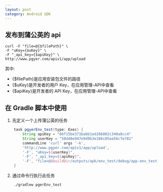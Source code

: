 ```yaml
---
layout: post
category: Android SDK
---
```


## 发布到蒲公英的 api
```shell
curl -F "file=@{$filePath}" \
-F "uKey={$uKey}" \
-F "_api_key={$apiKey}" \ 
http://www.pgyer.com/apiv1/app/upload
```

其中:
- {$filePath}是应用安装包文件的路径
- {$uKey}是开发者的用户 Key，在应用管理-API中查看
- {$apiKey}是开发者的 API Key，在应用管理-API中查看

## 在 Gradle 脚本中使用

1. 先定义一个上传蒲公英的任务
```groovy
    task pgyerEnv_test(type: Exec) {
        String apiKey = "66f15be371babb1ed266802c340a8cc4"
        String userKey = "50dd8e947e9d9b3e186c05ea56cfe781"
        commandLine 'curl' args '-k', 
        'http://www.pgyer.com/apiv1/app/upload',
        '-F', "uKey=${userKey}",
        '-F', "_api_key=${apiKey}",
        '-F', "file=@$buildDir/outputs/apk/env_test/debug/app-env_test-debug.apk"
    }
```

2. 通过命令行执行此任务
```
    ./gradlew pgerEnv_test
```







